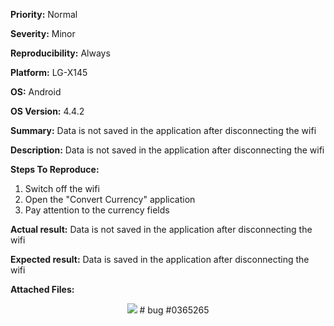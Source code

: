 **Priority:** Normal

**Severity:** Minor

**Reproducibility:** Always

**Platform:** LG-X145

**OS:** Android

**OS Version:** 4.4.2

**Summary:** Data is not saved in the application after disconnecting the wifi

**Description:** Data is not saved in the application after disconnecting the wifi

**Steps To Reproduce:**

1. Switch off the wifi
2. Open the "Convert Currency" application
3. Pay attention to the currency fields

**Actual result:** Data is not saved in the application after disconnecting the wifi

**Expected result:** Data is saved in the application after disconnecting the wifi

**Attached Files:**

<p align="center">
  <img src="https://image.ibb.co/cp8V6c/Screenshot_2018_01_29_11_39_32_bug2.jpg">
  # bug #0365265
  </p>
